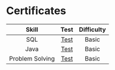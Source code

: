 # Certificates

|      Skill      |                                     Test                                   | Difficulty | 
| :-------------: | :--------------------------------------------------------------------------: | :--------: |
|      SQL       |      [Test](https://www.hackerrank.com/skills-verification/sql_basic)         |   Basic    |
|      Java       |      [Test](https://www.hackerrank.com/skills-verification/java_basic)       |   Basic    |  
| Problem Solving | [Test](https://www.hackerrank.com/skills-verification/problem_solving_basic) |   Basic    |
